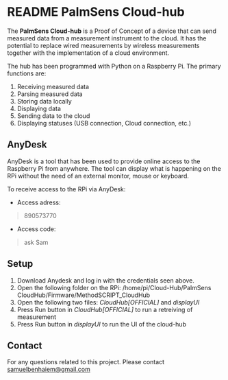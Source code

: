 # README PalmSens Cloud-hub

The **PalmSens Cloud-hub** is a Proof of Concept of a device that can send measured data from a measurement instrument to the cloud. It has the potential to replace wired measurements by wireless measurements together with the implementation of a cloud environment.

The hub has been programmed with Python on a Raspberry Pi. The primary functions are:

 1. Receiving measured data
 2. Parsing measured data
 3. Storing data locally
 4. Displaying data
 5. Sending data to the cloud
 6. Displaying statuses (USB connection, Cloud connection, etc.)

## AnyDesk
AnyDesk is a tool that has been used to provide online access to the Raspberry Pi from anywhere. The tool can display what is happening on the RPi without the need of an external monitor, mouse or keyboard.

To receive access to the RPi via AnyDesk:

 - Access adress: 

> 890573770

 - Access code: 

> ask Sam 

## Setup

 1. Download Anydesk and log in with the credentials seen above.
 2. Open the following folder on the RPi: /home/pi/Cloud-Hub/PalmSens CloudHub/Firmware/MethodSCRIPT_CloudHub 
 3. Open the following two files: *CloudHub[OFFICIAL]* and *displayUI* 
 4. Press Run button in *CloudHub[OFFICIAL]* to run a retreiving of measurement
 5. Press Run button in *displayUI* to run the UI of the cloud-hub

## Contact

For any questions related to this project. Please contact samuelbenhaiem@gmail.com 


```
